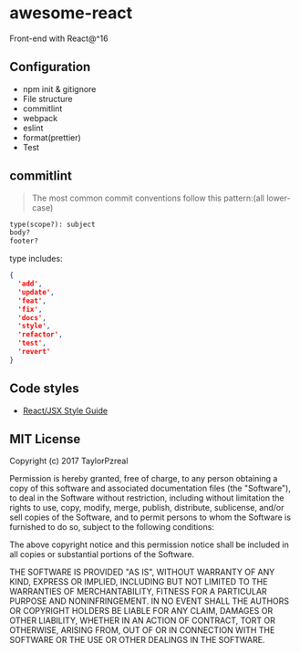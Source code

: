 # awesome-react

Front-end with React@^16

## Configuration

* npm init & gitignore
* File structure
* commitlint
* webpack
* eslint
* format(prettier)
* Test

## commitlint

> The most common commit conventions follow this pattern:(all lower-case)

```md
type(scope?): subject
body?
footer?
```

type includes:

```json
{
  'add',
  'update',
  'feat',
  'fix',
  'docs',
  'style',
  'refactor',
  'test',
  'revert'
}
```

## Code styles

* [React/JSX Style Guide](https://github.com/airbnb/javascript/tree/master/react)

## MIT License

Copyright (c) 2017 TaylorPzreal

Permission is hereby granted, free of charge, to any person obtaining a copy
of this software and associated documentation files (the "Software"), to deal
in the Software without restriction, including without limitation the rights
to use, copy, modify, merge, publish, distribute, sublicense, and/or sell
copies of the Software, and to permit persons to whom the Software is
furnished to do so, subject to the following conditions:

The above copyright notice and this permission notice shall be included in all
copies or substantial portions of the Software.

THE SOFTWARE IS PROVIDED "AS IS", WITHOUT WARRANTY OF ANY KIND, EXPRESS OR
IMPLIED, INCLUDING BUT NOT LIMITED TO THE WARRANTIES OF MERCHANTABILITY,
FITNESS FOR A PARTICULAR PURPOSE AND NONINFRINGEMENT. IN NO EVENT SHALL THE
AUTHORS OR COPYRIGHT HOLDERS BE LIABLE FOR ANY CLAIM, DAMAGES OR OTHER
LIABILITY, WHETHER IN AN ACTION OF CONTRACT, TORT OR OTHERWISE, ARISING FROM,
OUT OF OR IN CONNECTION WITH THE SOFTWARE OR THE USE OR OTHER DEALINGS IN THE
SOFTWARE.
